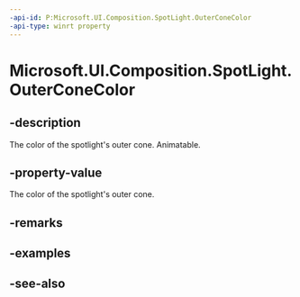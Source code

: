 ```yaml
---
-api-id: P:Microsoft.UI.Composition.SpotLight.OuterConeColor
-api-type: winrt property
---
```


<!-- Property syntax
public Windows.UI.Color OuterConeColor { get;  set; }
-->

# Microsoft.UI.Composition.SpotLight.OuterConeColor

## -description
The color of the spotlight's outer cone. Animatable.

## -property-value
The color of the spotlight's outer cone.

## -remarks

## -examples

## -see-also
